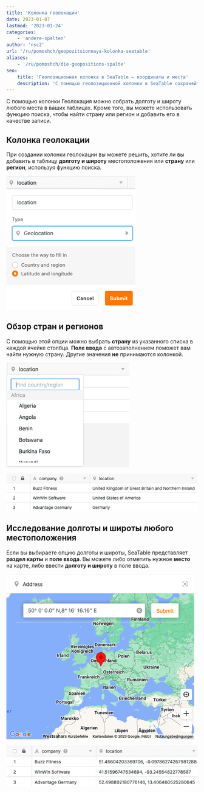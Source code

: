 ```yaml
---
title: 'Колонка геолокации'
date: 2023-01-07
lastmod: '2023-01-24'
categories:
    - 'andere-spalten'
author: 'nsc2'
url: '/ru/pomoshch/geopozitsionnaya-kolonka-seatable'
aliases:
    - '/ru/pomoshch/die-geopositions-spalte'
seo:
    title: 'Геопозиционная колонка в SeaTable – координаты и места'
    description: 'С помощью геопозиционной колонки в SeaTable сохраняйте координаты или регионы: ввод вручную или быстрая выборка по карте и поиску.'
---
```


С помощью колонки Геолокация можно собрать долготу и широту любого места в ваших таблицах. Кроме того, вы можете использовать функцию поиска, чтобы найти страну или регион и добавить его в качестве записи.

## Колонка геолокации

При создании колонки геолокации вы можете решить, хотите ли вы добавить в таблицу **долготу и широту** местоположения или **страну** или **регион**, используя функцию поиска.

![Параметры выбора при создании колонки геопозиции](images/Optionen-beim-Erstellen-einer-Geopositionsspalte.png)

## Обзор стран и регионов

С помощью этой опции можно выбрать **страну** из указанного списка в каждой ячейке столбца. **Поле ввода** с автозаполнением поможет вам найти нужную страну. Другие значения **не** принимаются колонкой.

![Добавление стран или регионов с помощью функции поиска в колонке Геопозиции](images/Erhebung-von-Laendern.png)

![Пример применения геопозиционной колонки](images/Beispiel-Geopositions-Spalte-1.png)

## Исследование долготы и широты любого местоположения

Если вы выбираете опцию долготы и широты, SeaTable представляет **раздел карты** и **поле ввода**. Вы можете либо отметить нужное **место** на карте, либо ввести **долготу и широту** в поле ввода.

![Добавление местоположения на основе его долготы и широты](images/Erhebung-von-Laengen-und-Breitengraden.png)

![Пример применения геопозиционной колонки](images/Beispiel-2-Geopositionsspalte.png)
